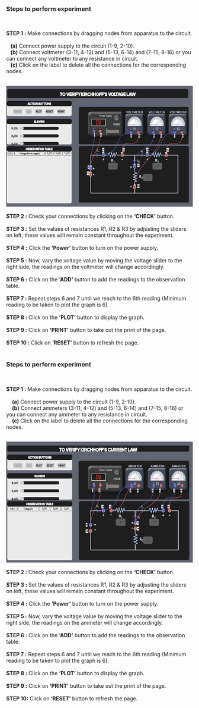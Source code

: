### Steps to perform experiment
<br>
  
**STEP 1 :** Make connections by dragging nodes from apparatus to the circuit.<br><br>
&nbsp; &nbsp;**(a)** Connect power supply to the circuit (1-9, 2-10). <br>
&nbsp; &nbsp;**(b)** Connect voltmeter (3-11, 4-12) and (5-13, 6-14) and (7-15, 8-16) or you can connect any voltmeter to any resistance in circuit.<br>
&nbsp; &nbsp;**(c)** Click on the label to delete all the connections for the corresponding nodes. <br><br>

<img src="simulation/images/Kirchoff&apos;s voltage law.png" height="325" width="600"/> <br/>

**STEP 2 :** Check your connections by clicking on the <b>‘CHECK’</b>  button.<br><br>
**STEP 3 :** Set the values of resistances R1, R2 & R3 by adjusting the sliders on left, these values will remain constant throughout the experiment. <br><br>
**STEP 4 :** Click the <b>‘Power’</b> button to turn on the power supply.  <br><br>
**STEP 5 :** Now, vary the voltage value by moving the voltage slider to the right side, the readings on the voltmeter will change accordingly.  <br><br>
**STEP 6 :** Click on the <b>‘ADD’</b> button to add the readings to the observation table. <br><br>
**STEP 7 :** Repeat steps 6 and 7 until we reach to the 6th reading (Minimum reading to be taken to plot the graph is 6). <br><br>
**STEP 8 :** Click on the <b>‘PLOT’</b> button to display the graph.  <br><br>
**STEP 9 :** Click on <b>‘PRINT’</b> button to take out the print of the page.<br> <br>
**STEP 10 :** Click on <b>‘RESET’</b> button to refresh the page.  <br> <br>


### Steps to perform experiment
<br>
  
**STEP 1 :** Make connections by dragging nodes from apparatus to the circuit.<br>   
&nbsp; &nbsp; **(a)** Connect power supply to the circuit (1-9, 2-10). <br>
&nbsp; &nbsp; **(b)** Connect ammeters (3-11, 4-12) and (5-13, 6-14) and (7-15, 8-16) or you can connect any ammeter to any resistance in circuit.<br>
&nbsp; &nbsp; **(c)** Click on the label to delete all the connections for the corresponding nodes. <br><br>

<img src="simulation/images/Kirchoff&apos;s current law .png" height="325" width="600"/> <br/>

**STEP 2 :** Check your connections by clicking on the <b>‘CHECK’</b> button. <br><br>
**STEP 3 :** Set the values of resistances R1, R2 & R3 by adjusting the sliders on left, these values will remain constant throughout the experiment. <br><br>
**STEP 4 :** Click the <b>‘Power’</b> button to turn on the power supply.  <br><br>
**STEP 5 :** Now, vary the voltage value by moving the voltage slider to the right side, the readings on the ammeter will change accordingly.  <br><br>
**STEP 6 :** Click on the <b>‘ADD’</b> button to add the readings to the observation table. <br><br>
**STEP 7 :** Repeat steps 6 and 7 until we reach to the 6th reading (Minimum reading to be taken to plot the graph is 6). <br><br>
**STEP 8 :** Click on the <b>‘PLOT’</b> button to display the graph.  <br><br>
**STEP 9 :** Click on <b>‘PRINT’</b> button to take out the print of the page.<br> <br>
**STEP 10:** Click on <b>‘RESET’</b> button to refresh the page.  <br> <br>


 
